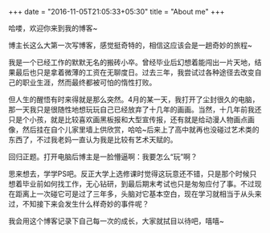 +++
date = "2016-11-05T21:05:33+05:30"
title = "About me"
+++

哈喽，欢迎你来到我的博客~  
  
博主长这么大第一次写博客，感觉挺奇特的，相信这应该会是一趟奇妙的旅程~  
  
我是一个已经工作的默默无名的搬砖小卒。曾经毕业后幻想着能闯出一片天地，结果最后也只是拿着微薄的工资在无聊度日。过去三年，我尝试过各种途径去改变自己的职业生涯，然而最终都被可怕的惰性打败。  
  
但人生的醒悟有时来得就是那么突然。4月的某一天，我打开了尘封很久的电脑，那一天我只是很随性地想玩玩自己已经放弃了十几年的画画。当然，十几年前我还只是个小孩，就是比较喜欢画黑板报和大型宣传报，还有就是给动漫人物画点画像，然后挂在自个儿家里墙上供欣赏，哈哈~后来上了高中就再也没碰过艺术类的东西了，不过我老妈一直认为我是比较有艺术天赋的。  
  
回归正题。打开电脑后博主是一脸懵逼啊：我要怎么“玩”啊？    

思来想去，学学PS吧。反正大学上选修课时觉得这玩意还不错，只是那个时候只想着毕业前如何找工作，无心钻研，到最后期末考试也只是匆匆应付了事。不过现在距离上一次碰它可是过了三年多，头脑对它基本空白，现在学习就相当于从头来过，不知接下来会发生什么样奇妙的事件呢？  
  
我会用这个博客记录下自己每一次的成长，大家就拭目以待吧，嘻嘻~
